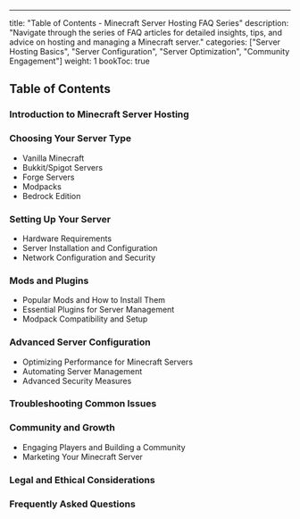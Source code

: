 ---
title: "Table of Contents - Minecraft Server Hosting FAQ Series"
description: "Navigate through the series of FAQ articles for detailed insights, tips, and advice on hosting and managing a Minecraft server."
categories: ["Server Hosting Basics", "Server Configuration", "Server Optimization", "Community Engagement"]
weight: 1
bookToc: true

## Table of Contents

### Introduction to Minecraft Server Hosting

### Choosing Your Server Type
- Vanilla Minecraft
- Bukkit/Spigot Servers
- Forge Servers
- Modpacks
- Bedrock Edition

### Setting Up Your Server
- Hardware Requirements
- Server Installation and Configuration
- Network Configuration and Security

### Mods and Plugins
- Popular Mods and How to Install Them
- Essential Plugins for Server Management
- Modpack Compatibility and Setup

### Advanced Server Configuration
- Optimizing Performance for Minecraft Servers
- Automating Server Management
- Advanced Security Measures

### Troubleshooting Common Issues

### Community and Growth
- Engaging Players and Building a Community
- Marketing Your Minecraft Server

### Legal and Ethical Considerations

### Frequently Asked Questions

